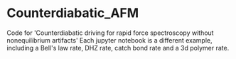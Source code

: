 # Counterdiabatic_AFM
Code for 'Counterdiabatic driving for rapid force spectroscopy without nonequilibrium artifacts'
Each jupyter notebook is a different example, including a Bell's law rate, DHZ rate, catch bond rate and a 3d polymer rate.
